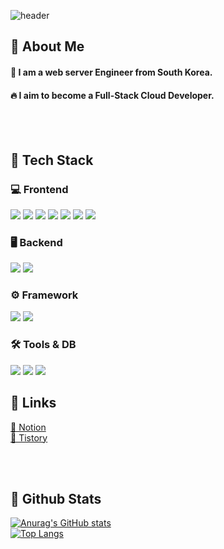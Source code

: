 ![header](https://capsule-render.vercel.app/api?type=waving&color=gradient&height=300&section=header&text=Hi%20this%20is%20jin's%20github%F0%9F%A4%97)


<div>
  <!--Body-->
  
  ## 👀 About Me
  #### :raising_hand: I am a web server Engineer from South Korea.<br/>
  #### 🔥 I aim to become a **Full-Stack Cloud Developer**.<br/>  
  <br/>
  <br/>
  
  ## 🧱 Tech Stack


  ### 💻 Frontend
  <img src="https://img.shields.io/badge/JavaScript-F7DF1E?style=flat-square&logo=JavaScript&logoColor=white"/>
  <img src="https://img.shields.io/badge/jQuery-0769AD?style=flat-square&logo=jquery&logoColor=white"/>
  <img src="https://img.shields.io/badge/HTML5-E34F26?style=flat-square&logo=HTML5&logoColor=white"/>
  <img src="https://img.shields.io/badge/CSS3-1572B6?style=flat-square&logo=CSS3&logoColor=white"/>
  <img src="https://img.shields.io/badge/React-61DAFB?style=flat-square&logo=React&logoColor=white"/>
  <img src="https://img.shields.io/badge/Next.js-000000?style=flat-square&logo=Next.js&logoColor=white"/>
  <img src="https://img.shields.io/badge/TypeScript-3178C6?style=flat-square&logo=TypeScript&logoColor=white"/>

  
  ### 🖥️ Backend
  <img src="https://img.shields.io/badge/Java-007396?style=flat-square&logo=OpenJDK&logoColor=white"/>
  <img src="https://img.shields.io/badge/JSP-007396?style=flat-square&logo=java&logoColor=white"/>
  
  ### ⚙️ Framework
  <img src="https://img.shields.io/badge/Spring-6DB33F?style=flat-square&logo=Spring&logoColor=white"/>
  <img src="https://img.shields.io/badge/SpringBoot-6DB33F?style=flat-square&logo=SpringBoot&logoColor=white"/>
  
  ### 🛠 Tools & DB
  <img src="https://img.shields.io/badge/STS-6DB33F?style=flat-square&logo=Spring&logoColor=white"/>
  <img src="https://img.shields.io/badge/SQL Developer-F80000?style=flat-square&logo=Oracle&logoColor=white"/>
  <img src="https://img.shields.io/badge/Oracle-F80000?style=flat-square&logo=Oracle&logoColor=white"/>

  ## 🔗 Links
  [📘 Notion](https://www.notion.so/MY-BOARD-155457fc0c608019993ad81e4140c4ea)  
  [📝 Tistory](https://djseo98.tistory.com/)


  <br/>
  <br/>
  
  ## 🤔 Github Stats
  [![Anurag's GitHub stats](https://github-readme-stats.vercel.app/api?username=eastjin616)](https://github.com/anuraghazra/github-readme-stats)
  <br/>
  [![Top Langs](https://github-readme-stats.vercel.app/api/top-langs/?username=eastjin616)](https://github.com/anuraghazra/github-readme-stats)
  
</div>



<!--
**eastjin616/eastjin616** is a ✨ _special_ ✨ repository because its `README.md` (this file) appears on your GitHub profile.

Here are some ideas to get you started:

- 🔭 I’m currently working on ...
- 🌱 I’m currently learning ...
- 👯 I’m looking to collaborate on ...
- 🤔 I’m looking for help with ...
- 💬 Ask me about ...
- 📫 How to reach me: ...
- 😄 Pronouns: ...
- ⚡ Fun fact: ...
-->
